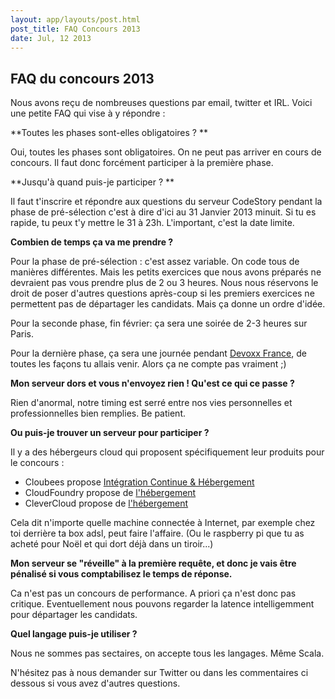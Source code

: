 ```yaml
---
layout: app/layouts/post.html
post_title: FAQ Concours 2013
date: Jul, 12 2013
---
```


## FAQ du concours 2013

Nous avons reçu de nombreuses questions par email, twitter et IRL.
Voici une petite FAQ qui vise à y répondre :

**Toutes les phases sont-elles obligatoires ? **

Oui, toutes les phases sont obligatoires. On ne peut pas arriver en cours de concours. Il faut donc forcément participer à la première phase.


**Jusqu'à quand puis-je participer ? **

Il faut t'inscrire et répondre aux questions du serveur CodeStory pendant la phase de pré-sélection c'est à dire d'ici au 31 Janvier 2013 minuit. Si tu es rapide, tu peux t'y mettre le 31 à 23h. L'important, c'est la date limite.


**Combien de temps ça va me prendre ?**

Pour la phase de pré-sélection : c'est assez variable. On code tous de manières différentes. Mais les petits exercices que nous avons préparés ne devraient pas vous prendre plus de 2 ou 3 heures. Nous nous réservons le droit de poser d'autres questions après-coup si les premiers exercices ne permettent pas de départager les candidats. Mais ça donne un ordre d'idée.

Pour la seconde phase, fin février: ça sera une soirée de 2-3 heures sur Paris.

Pour la dernière phase, ça sera une journée pendant [Devoxx France](http://www.devoxx.com/display/FR13/Home), de toutes les façons tu allais venir. Alors ça ne compte pas vraiment ;)

**Mon serveur dors et vous n'envoyez rien ! Qu'est ce qui ce passe ?**

Rien d'anormal, notre timing est serré entre nos vies personnelles et professionnelles bien remplies. Be patient.


**Ou puis-je trouver un serveur pour participer ?**

Il y a des hébergeurs cloud qui proposent spécifiquement leur produits pour le concours :
 * Cloubees propose [Intégration Continue & Hébergement](http://twitter.com/ndeloof/status/288230002955264000)
 * CloudFoundry propose de [l'hébergement](http://twitter.com/ebottard/status/288232326893301760)
 * CleverCloud propose de [l'hébergement](http://code-story.net/2013/01/04/concours-2013.html#comment-759028628)

Cela dit n'importe quelle machine connectée à Internet, par exemple chez toi derrière ta box adsl, peut faire l'affaire. (Ou le raspberry pi que tu as acheté pour Noël et qui dort déjà dans un tiroir...)

**Mon serveur se "réveille" à la première requête, et donc je vais être pénalisé si vous comptabilisez le temps de réponse.**

Ca n'est pas un concours de performance. A priori ça n'est donc pas critique. Eventuellement nous pouvons regarder la latence intelligemment pour départager les candidats.

**Quel langage puis-je utiliser ?**

Nous ne sommes pas sectaires, on accepte tous les langages. Même Scala.

N'hésitez pas à nous demander sur Twitter ou dans les commentaires ci dessous si vous avez d'autres questions.